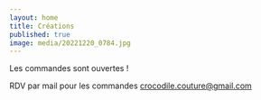 ```yaml
---
layout: home
title: Créations
published: true
image: media/20221220_0784.jpg
---
```


Les commandes sont ouvertes !  

RDV par mail pour les commandes [crocodile.couture@gmail.com](mailto:crocodile.couture@gmail.com)
